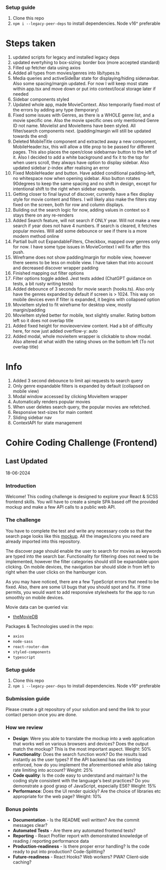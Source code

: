 ### Setup guide

1. Clone this repo
2. `npm i --legacy-peer-deps` to install dependencies. Node v16^ preferable

# Steps taken

1. updated scripts for legacy and installed legacy deps
2. updated evertyhing to box-sizing: border box (more accepted standard)
3. Filled up fetcher data using axios
4. Added all types from movies/genres into lib/types.ts
5. Media queries and activeSideBar state for displaying/hiding sidenavbar. Also some spacing/margin updated. For now I will keep most state within app.tsx and move down or put into context/local storage later if needed
6. Sidebar components styled
7. Updated whole app, made MovieContext. Also temporarily fixed most of the errors by adding any type (temporary)
8. Fixed some issues with Genres, as there is a WHOLE genre list, and a movie specific one. Also the movie specific ones only mentioned Genre ID not name. Movielist and MovieItems have been styled. All filter/search components next. (padding/margin will still be updated towards the end)
9. Deleted MobileTitle component and extracted away a new component, MobileHeader.tsx, this will allow a title prop to be passed for different pages. This also places the open/close sidebarnav button to the left of it. Also I decided to add a white background and fix it to the top for when users scroll, they always have option to display sidebar. Also updated sidebar z-index after realising an error
10. Fixed MobileHeader and button. Have added conditional padding-left, no whitespace now when opening sidebar. Also button rotates 90degrees to keep the same spacing and no shift in design, except for intentional shift to the right when sidebar expands.
11. Getting closer to final layout of discover, currently have a flex display style for movie content and filters. I will likely also make the filters stay fixed on the screen, both for row and column displays.
12. Building out the search logic for now, adding values in context so it stays there on any re-renders
13. Added Search feature, will not search if ONLY year. Will not make a new search if year does not have 4 numbers. If search is cleared, it fetches popular movies. Will add some debounce or see if there is a more modern method online
14. Partiall built out ExpandableFilters, Checkbox, mapped over genres only for now. I have some type issues in MovieContext I will fix after this push.
15. Wireframe does not show padding/margin for mobile view, however there seems to be less on mobile view. I have taken that into account and decreased discover wrapper padding
16. Finished mapping out filter options
17. Filter options toggle added. Jest tests added (ChatGPT guidance on tests, a bit rusty writing tests)
18. Added debounce of 3 seconds for movie search (hooks.ts). Also only have the genres expanded by default if screen is > 1024. This way on mobile devices even if filter is expanded, it begins with collapsed option
19. MovieItem styled to fit wireframe for desktop view, mostly margin/padding
20. MovieItem styled better for mobile, text slightly smaller. Rating bottom left so it does not overlap title
21. Added fixed height for movieoverview content. Had a bit of difficulty here, for now just added overflow-y: auto
22. Added modal, whole movieitem wrapper is clickable to show modal. Also altered at what width the rating shows on the bottom left (To not overlap title)

# Info

1. Added 3 second debounce to limit api requests to search query
2. Only genre expandable filters is expanded by default (collapsed on mobile view)
3. Modal window accessed by clicking MovieItem wrapper
4. Automatically renders popular movies
5. When user deletes search query, the popular movies are refetched.
6. Responsive text-sizes for main content
7. Sliding sidebar nav
8. ContextAPI for state management

# Cohire Coding Challenge (Frontend)

## Last Updated

18-06-2024

### Introduction

Welcome! This coding challenge is designed to explore your React & SCSS frontend skills. You will have to create a simple SPA based off the provided mockup and make a few API calls to a public web API.

### The challenge

You have to complete the test and write any necessary code so that the search page looks like this [mockup]. All the images/icons you need are already imported into this repository.

The discover page should enable the user to search for movies as keywords are typed into the search bar. Functionality for filtering does not need to be implemented, however the filter categories should still be expandable upon clicking. On mobile devices, the navigation bar should slide in from left to right when the user clicks on the hamburger icon.

As you may have noticed, there are a few TypeScript errors that need to be fixed. Also, there are some UI bugs that you should spot and fix. If time permits, you would want to add responsive stylesheets for the app to run smoothly on mobile devices.

Movie data can be queried via:

- [theMovieDB]

Packages & Technologies used in the repo:

- `axios`
- `node-sass`
- `react-router-dom`
- `styled-components`
- `typescript`

### Setup guide

1. Clone this repo
2. `npm i --legacy-peer-deps` to install dependencies. Node v16^ preferable

### Submission guide

Please create a git repository of your solution and send the link to your contact person once you are done.

### How we review

- **Design**: Were you able to translate the mockup into a web application that works well on various browsers and devices? Does the output match the mockup? This is the most important aspect. Weight: 50%
- **Functionality**: Does the search function work? Do the results load instantly as the user types? If the API backend has rate limiting enforced, how do you implement the aforementioned while also taking rate limiting into account? Weight: 25%
- **Code quality**: Is the code easy to understand and maintain? Is the coding style consistent with the language's best practices? Do you demonstrate a good grasp of JavaScript, especially ES6? Weight: 15%
- **Performance**: Does the UI render quickly? Are the choice of libraries etc appropriate for the web page? Weight: 10%

### Bonus points

- **Documentation** - Is the README well written? Are the commit messages clear?
- **Automated Tests** - Are there any automated frontend tests?
- **Reporting** - React Profiler report with demonstrated knowledge of reading / reporting performance data
- **Production-readiness** - Is there proper error handling? Is the code ready to put into production? Code-Splitting?
- **Future-readiness** - React Hooks? Web workers? PWA? Client-side caching?

[mockup]: https://cord-coding-challenges.s3-eu-west-1.amazonaws.com/frontend-test-mockups.zip
[theMovieDB]: https://www.themoviedb.org/documentation/api
